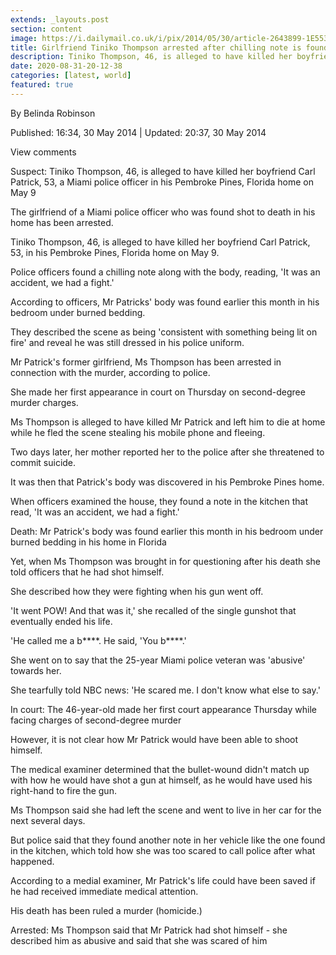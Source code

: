 ```yaml
---
extends: _layouts.post
section: content
image: https://i.dailymail.co.uk/i/pix/2014/05/30/article-2643899-1E55395F00000578-89_636x382.jpg 
title: Girlfriend Tiniko Thompson arrested after chilling note is found next to police officers body 
description: Tiniko Thompson, 46, is alleged to have killed her boyfriend Carl Patrick, 53, a Miami police officer in his Pembroke Pines, Miami Florida home on May 9. 
date: 2020-08-31-20-12-38 
categories: [latest, world] 
featured: true 
--- 
```

By Belinda Robinson 

 Published:  16:34, 30 May 2014   |  Updated:  20:37, 30 May 2014   



View  comments

Suspect: Tiniko Thompson, 46, is alleged to have killed her boyfriend Carl Patrick, 53, a Miami police officer in his Pembroke Pines, Florida home on May 9

The girlfriend of a Miami police officer who was found shot to death in his home has been arrested. 

Tiniko Thompson, 46, is alleged to have killed her boyfriend Carl Patrick, 53, in his Pembroke Pines, Florida home on May 9.

Police officers found a chilling note along with the body, reading, 'It was an accident, we had a fight.'

According to officers, Mr Patricks' body was found earlier this month in his bedroom under burned bedding.

They described the scene as being 'consistent with something being lit on fire' and reveal he was still dressed in his police uniform.

Mr Patrick's former girlfriend, Ms Thompson has been arrested in connection with the murder, according to police.

She made her first appearance in court on Thursday on second-degree murder charges.

Ms Thompson is alleged to have killed Mr Patrick and left him to die at home while he fled the scene stealing his mobile phone and fleeing.

Two days later, her mother reported her to the police after she threatened to commit suicide.

It was then that Patrick's body was discovered in his Pembroke Pines home. 

When officers examined the house, they found a note in the kitchen that read, 'It was an accident, we had a fight.' 

Death: Mr Patrick's body was found earlier this month in his bedroom under burned bedding in his home in Florida

Yet, when Ms Thompson was brought in for questioning after his death she told officers that he had shot himself. 

She described how they were fighting when his gun went off. 

'It went POW! And that was it,' she recalled of the single gunshot that eventually ended his life. 

'He called me a b****. He said, 'You b****.' 

She went on to say that the 25-year Miami police veteran was 'abusive' towards her. 

She tearfully told NBC news: 'He scared me. I don't know what else to say.'

In court: The 46-year-old made her first court appearance Thursday while facing charges of second-degree murder

 

 

 

However, it is not clear how Mr Patrick would have been able to shoot himself.

The medical examiner determined that the bullet-wound didn't match up with how he would have shot a gun at himself, as he would have used his right-hand to fire the gun.

Ms Thompson said she had left the scene and went to live in her car for the next several days. 

But police said that they found another note in her vehicle like the one found in the kitchen, which told how she was too scared to call police after what happened. 

According to a medial examiner, Mr Patrick's life could have been saved if he had received immediate medical attention.

His death has been ruled a murder (homicide.)

Arrested: Ms Thompson said that Mr Patrick had shot himself - she described him as abusive and said that she was scared of him

 





 

